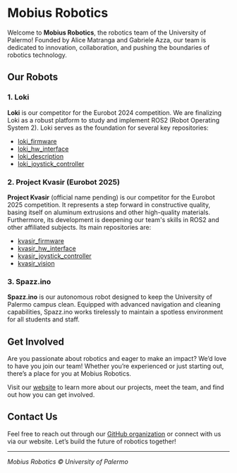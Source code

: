 # Mobius Robotics

Welcome to **Mobius Robotics**, the robotics team of the University of Palermo! Founded by Alice Matranga and Gabriele Azza, our team is dedicated to innovation, collaboration, and pushing the boundaries of robotics technology.

## Our Robots

### 1. Loki
**Loki** is our competitor for the Eurobot 2024 competition. We are finalizing Loki as a robust platform to study and implement ROS2 (Robot Operating System 2). Loki serves as the foundation for several key repositories:
- [loki_firmware](https://github.com/Mobius-Robotics/loki_firmware)
- [loki_hw_interface](https://github.com/Mobius-Robotics/loki_hw_interface)
- [loki_description](https://github.com/Mobius-Robotics/loki_description)
- [loki_joystick_controller](https://github.com/Mobius-Robotics/loki_joystick_controller)


### 2. Project Kvasir (Eurobot 2025)
**Project Kvasir** (official name pending) is our competitor for the Eurobot 2025 competition. It represents a step forward in constructive quality, basing itself on aluminum extrusions and other high-quality materials. Furthermore, its development is deepening our team's skills in ROS2 and other affiliated subjects. Its main repositories are:
- [kvasir_firmware](https://github.com/Mobius-Robotics/kvasir_firmware)
- [kvasir_hw_interface](https://github.com/Mobius-Robotics/kvasir_hw_interface)
- [kvasir_joystick_controller](https://github.com/Mobius-Robotics/kvasir_joystick_controller)
- [kvasir_vision](https://github.com/Mobius-Robotics/kvasir_vision)



### 3. Spazz.ino
**Spazz.ino** is our autonomous robot designed to keep the University of Palermo campus clean. Equipped with advanced navigation and cleaning capabilities, Spazz.ino works tirelessly to maintain a spotless environment for all students and staff.

## Get Involved

Are you passionate about robotics and eager to make an impact? We’d love to have you join our team! Whether you’re experienced or just starting out, there’s a place for you at Mobius Robotics.

Visit our [website](https://mobius-robotics.github.io) to learn more about our projects, meet the team, and find out how you can get involved.

## Contact Us

Feel free to reach out through our [GitHub organization](https://github.com/Mobius-Robotics) or connect with us via our website. Let’s build the future of robotics together!

---

*Mobius Robotics © University of Palermo*

